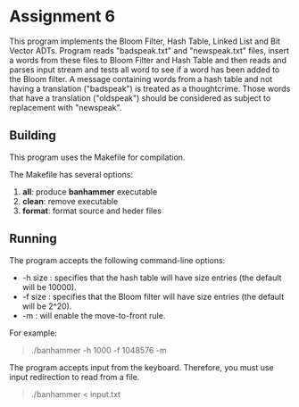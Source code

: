 # Assignment 6

This program implements the Bloom Filter, Hash Table, Linked List and Bit Vector ADTs. Program reads "badspeak.txt" and "newspeak.txt" files, insert a words from these files to Bloom Filter and Hash Table and then reads and parses input stream and tests all word to see if a word has been added to the Bloom filter. A message containing words from a hash table and not having a translation ("badspeak") is treated as a thoughtcrime. Those words that have a translation ("oldspeak") should be considered as subject to replacement with "newspeak".

## Building

This program uses the Makefile for compilation.

The Makefile has several options:

1. **all**: produce **banhammer** executable
2. **clean**: remove executable
3. **format**: format source and heder files

## Running

The program accepts the following command-line options:

* -h size   : specifies that the hash table will have size entries (the default will be 10000).
* -f size   : specifies that the Bloom filter will have size entries (the default will be 2^20).
* -m        : will enable the move-to-front rule.

For example:
> ./banhammer -h 1000 -f 1048576 -m

The program accepts input from the keyboard. Therefore, you must use input redirection to read from a file.
> ./banhammer < input.txt
